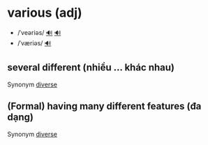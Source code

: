 # various (adj)

- /ˈveəriəs/ [🔊](https://www.oxfordlearnersdictionaries.com/media/english/uk_pron/v/var/vario/various__gb_4.mp3) [🔊](https://www.oxfordlearnersdictionaries.com/media/english/us_pron/v/var/vario/various__us_3.mp3)
- /ˈværiəs/ [🔊](https://www.oxfordlearnersdictionaries.com/media/english/us_pron/v/var/vario/various__us_2.mp3)

## several different (nhiều ... khác nhau)

Synonym [diverse](../d/diverse-adj.md#very-different-from-each-other-and-of-various-kind-đa-dạng)

## (Formal) having many different features (đa dạng)

Synonym [diverse](../d/diverse-adj.md#very-different-from-each-other-and-of-various-kind-đa-dạng)